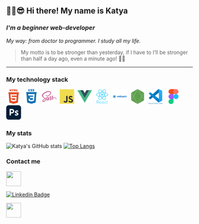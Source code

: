 ## ✌🏻😎 Hi there! My name is Katya

### *I'm a beginner web-developer*

*My way: from doctor to programmer. I study all my life.*

>My motto is to be stronger than yesterday, if I have to I’ll be stronger than half a day ago, even a minute ago! 💪🏻

***


### My technology stack

<img src="https://github.com/devicons/devicon/blob/master/icons/html5/html5-plain-wordmark.svg" width="40" height="40" >&nbsp;
<img src="https://github.com/devicons/devicon/blob/master/icons/css3/css3-plain-wordmark.svg" width="40" height="40">&nbsp;
<img src="https://github.com/devicons/devicon/blob/1119b9f84c0290e0f0b38982099a2bd027a48bf1/icons/sass/sass-original.svg" width="40" height="40">&nbsp;
<img src="https://github.com/devicons/devicon/blob/master/icons/javascript/javascript-original.svg" width="40" height="40">&nbsp;
<img src="https://github.com/devicons/devicon/blob/1119b9f84c0290e0f0b38982099a2bd027a48bf1/icons/vuejs/vuejs-original.svg" width="40" height="40">&nbsp;
<img src="https://github.com/devicons/devicon/blob/master/icons/react/react-original-wordmark.svg" width="40" height="40">&nbsp;
<img src="https://github.com/devicons/devicon/blob/master/icons/webpack/webpack-original-wordmark.svg" width="40" height="40">&nbsp;
<img src="https://github.com/devicons/devicon/blob/1119b9f84c0290e0f0b38982099a2bd027a48bf1/icons/nodejs/nodejs-plain.svg" width="40" height="40">&nbsp;
<img src="https://github.com/devicons/devicon/blob/master/icons/vscode/vscode-original-wordmark.svg" width="40" height="40">&nbsp;
<img src="https://github.com/devicons/devicon/blob/master/icons/figma/figma-original.svg" width="40" height="40">&nbsp;
<img src="https://github.com/devicons/devicon/blob/1119b9f84c0290e0f0b38982099a2bd027a48bf1/icons/photoshop/photoshop-plain.svg" width="40" height="40">&nbsp;


### My stats 
![Katya's GitHub stats](https://github-readme-stats.vercel.app/api?username=plushazavr&show_icons=true&theme=tokyonight)
[![Top Langs](https://github-readme-stats.vercel.app/api/top-langs/?username=plushazavr&layout=compact&theme=tokyonight)](https://github.com/plushazavr/github-readme-stats)

### Contact me


<a href="https://t.me/plushazavr" target="blank" target="_blank"><img align="center" src="https://github.com/plushazavr/IMG/blob/3f8472985f47b6278b2782f6d98f3e76a0ba84b6/telegram.svg" alt="" height="40" width="40" /></a>

[![Linkedin Badge](https://img.shields.io/badge/-LinkedIn-blue?style=flat-square&logo=Linkedin&logoColor=white&link=https://www.linkedin.com/in/daniella-milani/)](https://www.linkedin.com/in/ekaterina-kazantseva/")


<a href="mailto: dr.kazantseva.ekaterina@gmail.com" target="_blank"><img align="center" src="https://github.com/plushazavr/IMG/blob/3f8472985f47b6278b2782f6d98f3e76a0ba84b6/mail.svg" alt="" height="40" width="40" /></a>


